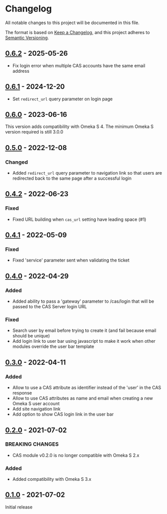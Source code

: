 # Changelog
All notable changes to this project will be documented in this file.

The format is based on [Keep a Changelog](https://keepachangelog.com/en/1.0.0/),
and this project adheres to [Semantic Versioning](https://semver.org/spec/v2.0.0.html).

## [0.6.2] - 2025-05-26

- Fix login error when multiple CAS accounts have the same email address

## [0.6.1] - 2024-12-20

- Set `redirect_url` query parameter on login page

## [0.6.0] - 2023-06-16

This version adds compatibility with Omeka S 4. The minimum Omeka S version
required is still 3.0.0

## [0.5.0] - 2022-12-08

### Changed

- Added `redirect_url` query parameter to navigation link so that users are
  redirected back to the same page after a successful login

## [0.4.2] - 2022-06-23

### Fixed

- Fixed URL building when `cas_url` setting have leading space (#1)

## [0.4.1] - 2022-05-09

### Fixed

- Fixed 'service' parameter sent when validating the ticket

## [0.4.0] - 2022-04-29

### Added

- Added ability to pass a 'gateway' parameter to /cas/login that will be passed
  to the CAS Server login URL

### Fixed

- Search user by email before trying to create it (and fail because email should be unique)
- Add login link to user bar using javascript to make it work when other
  modules override the user bar template

## [0.3.0] - 2022-04-11

### Added

- Allow to use a CAS attribute as identifier instead of the 'user' in the CAS
  response
- Allow to use CAS attributes as name and email when creating a new Omeka S
  user account
- Add site navigation link
- Add option to show CAS login link in the user bar

## [0.2.0] - 2021-07-02
### BREAKING CHANGES

- CAS module v0.2.0 is no longer compatible with Omeka S 2.x

### Added

- Added compatibility with Omeka S 3.x


## [0.1.0] - 2021-07-02

Initial release

[0.6.2]: https://github.com/biblibre/omeka-s-module-CAS/releases/tag/v0.6.2
[0.6.1]: https://github.com/biblibre/omeka-s-module-CAS/releases/tag/v0.6.1
[0.6.0]: https://github.com/biblibre/omeka-s-module-CAS/releases/tag/v0.6.0
[0.5.0]: https://github.com/biblibre/omeka-s-module-CAS/releases/tag/v0.5.0
[0.4.2]: https://github.com/biblibre/omeka-s-module-CAS/releases/tag/v0.4.2
[0.4.1]: https://github.com/biblibre/omeka-s-module-CAS/releases/tag/v0.4.1
[0.4.0]: https://github.com/biblibre/omeka-s-module-CAS/releases/tag/v0.4.0
[0.3.0]: https://github.com/biblibre/omeka-s-module-CAS/releases/tag/v0.3.0
[0.2.0]: https://github.com/biblibre/omeka-s-module-CAS/releases/tag/v0.2.0
[0.1.0]: https://github.com/biblibre/omeka-s-module-CAS/releases/tag/v0.1.0
